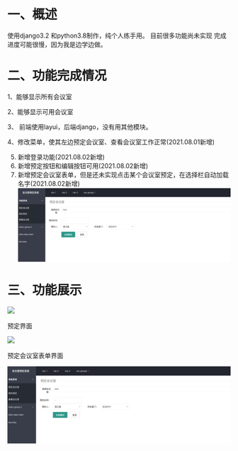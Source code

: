 # 一、概述
使用django3.2 和python3.8制作，纯个人练手用。
目前很多功能尚未实现
完成进度可能很慢，因为我是边学边做。

# 二、功能完成情况
1、能够显示所有会议室

2、能够显示可用会议室

3、 前端使用layui，后端django，没有用其他模块。

4、修改菜单，使其左边预定会议室、查看会议室工作正常(2021.08.01新增)

5. 新增登录功能(2021.08.02新增)
6. 新增预定按钮和编辑按钮可用(2021.08.02新增)
7. 新增预定会议室表单，但是还未实现点击某个会议室预定，在选择栏自动加载名字(2021.08.02新增)
![img_2.png](img_2.png)
# 三、功能展示

![](https://xucg.info/wp-content/uploads/2021/07/1.jpg)

预定界面

![](https://xucg.info/wp-content/uploads/2021/07/2.jpg)

预定会议室表单界面

![img_1.png](img_1.png)